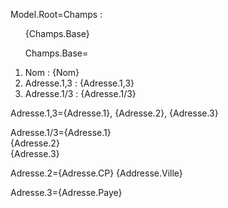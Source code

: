 Model.Root=Champs : <ol>{Champs.Base}

Champs.Base=<li>Nom : {Nom}<li>Adresse.1,3 : {Adresse.1,3}<li>Adresse.1/3 : {Adresse.1/3}</ol>

Adresse.1,3={Adresse.1}, {Adresse.2}, {Adresse.3}

Adresse.1/3={Adresse.1}<br>{Adresse.2}<br>{Adresse.3}

Adresse.2={Adresse.CP} {Addresse.Ville}

Adresse.3={Adresse.Paye}
